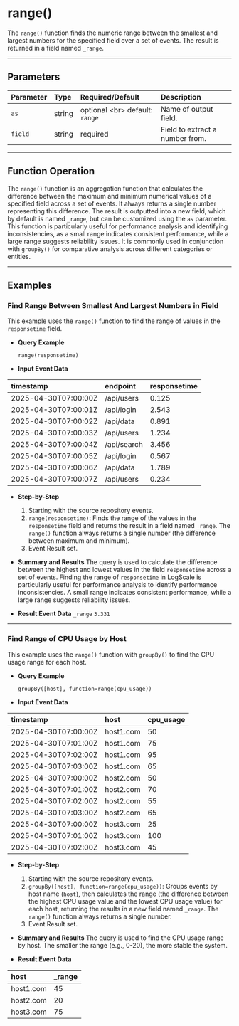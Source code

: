 # range()

The `range()` function finds the numeric range between the smallest and largest numbers for the specified field over a set of events. The result is returned in a field named `_range`.

***

## Parameters

| Parameter | Type | Required/Default | Description |
| :--- | :--- | :--- | :--- |
| `as` | string | optional \<br\> default: `range` | Name of output field. |
| `field` | string | required | Field to extract a number from. |

***

## Function Operation

The `range()` function is an aggregation function that calculates the difference between the maximum and minimum numerical values of a specified field across a set of events. It always returns a single number representing this difference. The result is outputted into a new field, which by default is named `_range`, but can be customized using the `as` parameter. This function is particularly useful for performance analysis and identifying inconsistencies, as a small range indicates consistent performance, while a large range suggests reliability issues. It is commonly used in conjunction with `groupBy()` for comparative analysis across different categories or entities.

***

## Examples

### Find Range Between Smallest And Largest Numbers in Field

This example uses the `range()` function to find the range of values in the `responsetime` field.

  * **Query Example**

    ```
    range(responsetime)
    ```

  * **Input Event Data**

| timestamp | endpoint | responsetime |
| :--- | :--- | :--- |
| 2025-04-30T07:00:00Z | /api/users | 0.125 |
| 2025-04-30T07:00:01Z | /api/login | 2.543 |
| 2025-04-30T07:00:02Z | /api/data | 0.891 |
| 2025-04-30T07:00:03Z | /api/users | 1.234 |
| 2025-04-30T07:00:04Z | /api/search | 3.456 |
| 2025-04-30T07:00:05Z | /api/login | 0.567 |
| 2025-04-30T07:00:06Z | /api/data | 1.789 |
| 2025-04-30T07:00:07Z | /api/users | 0.234 |

  * **Step-by-Step**

    1.  Starting with the source repository events.
    2.  `range(responsetime)`: Finds the range of the values in the `responsetime` field and returns the result in a field named `_range`. The `range()` function always returns a single number (the difference between maximum and minimum).
    3.  Event Result set.

  * **Summary and Results**
    The query is used to calculate the difference between the highest and lowest values in the field `responsetime` across a set of events. Finding the range of `responsetime` in LogScale is particularly useful for performance analysis to identify performance inconsistencies. A small range indicates consistent performance, while a large range suggests reliability issues.

  * **Result Event Data**
    `_range`
    `3.331`

---

### Find Range of CPU Usage by Host

This example uses the `range()` function with `groupBy()` to find the CPU usage range for each host.

  * **Query Example**

    ```
    groupBy([host], function=range(cpu_usage))
    ```

  * **Input Event Data**

| timestamp | host | cpu\_usage |
| :--- | :--- | :--- |
| 2025-04-30T07:00:00Z | host1.com | 50 |
| 2025-04-30T07:01:00Z | host1.com | 75 |
| 2025-04-30T07:02:00Z | host1.com | 95 |
| 2025-04-30T07:03:00Z | host1.com | 65 |
| 2025-04-30T07:00:00Z | host2.com | 50 |
| 2025-04-30T07:01:00Z | host2.com | 70 |
| 2025-04-30T07:02:00Z | host2.com | 55 |
| 2025-04-30T07:03:00Z | host2.com | 65 |
| 2025-04-30T07:00:00Z | host3.com | 25 |
| 2025-04-30T07:01:00Z | host3.com | 100 |
| 2025-04-30T07:02:00Z | host3.com | 45 |

  * **Step-by-Step**

    1.  Starting with the source repository events.
    2.  `groupBy([host], function=range(cpu_usage))`: Groups events by host name (`host`), then calculates the range (the difference between the highest CPU usage value and the lowest CPU usage value) for each host, returning the results in a new field named `_range`. The `range()` function always returns a single number.
    3.  Event Result set.

  * **Summary and Results**
    The query is used to find the CPU usage range by host. The smaller the range (e.g., 0-20), the more stable the system.

  * **Result Event Data**

| host | \_range |
| :--- | :--- |
| host1.com | 45 |
| host2.com | 20 |
| host3.com | 75 |
